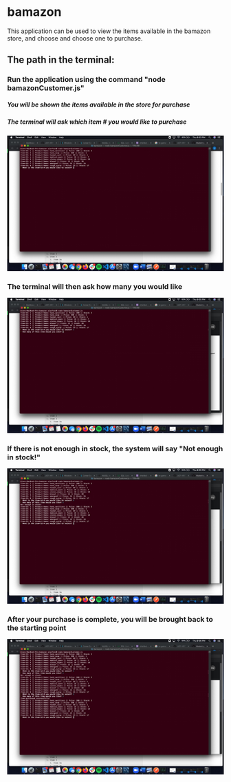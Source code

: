 # bamazon

This application can be used to view the items available in the bamazon store, and choose and choose one to purchase.

## The path in the terminal:

### Run the application using the command "node bamazonCustomer.js"
##### You will be shown the items available in the store for purchase
##### The terminal will ask which item # you would like to purchase
![application-start](/assets/images/app-start.png)


### The terminal will then ask how many you would like
![item-count](/assets/images/item-count.png)


### If there is not enough in stock, the system will say "Not enough in stock!"
![not-enough](/assets/images/not-enough.png)


### After your purchase is complete, you will be brought back to the starting point 
![success](/assets/images/success.png)

